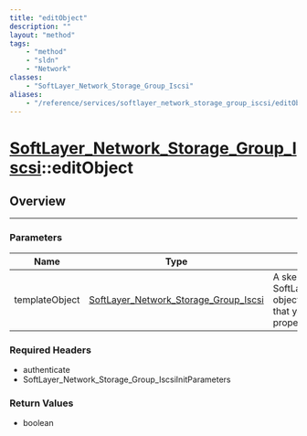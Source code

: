 ```yaml
---
title: "editObject"
description: ""
layout: "method"
tags:
    - "method"
    - "sldn"
    - "Network"
classes:
    - "SoftLayer_Network_Storage_Group_Iscsi"
aliases:
    - "/reference/services/softlayer_network_storage_group_iscsi/editObject"
---
```

# [SoftLayer_Network_Storage_Group_Iscsi](/reference/services/SoftLayer_Network_Storage_Group_Iscsi)::editObject




## Overview 


-----

### Parameters 
|Name | Type | Description |
| --- | --- | --- |
|templateObject| <a href='/reference/datatypes/SoftLayer_Network_Storage_Group_Iscsi'>SoftLayer_Network_Storage_Group_Iscsi </a>| A skeleton SoftLayer_Network_Storage_Group_Iscsi object with only the properties defined that you wish to change. Unchanged properties are left alone.|


### Required Headers
* authenticate
* SoftLayer_Network_Storage_Group_IscsiInitParameters


### Return Values
* boolean




